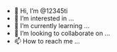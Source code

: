 - 👋 Hi, I’m @12345ti
- 👀 I’m interested in ...
- 🌱 I’m currently learning ...
- 💞️ I’m looking to collaborate on ...
- 📫 How to reach me ...

<!---
12345ti/12345ti is a ✨ special ✨ repository because its `README.md` (this file) appears on your GitHub profile.
You can click the Preview link to take a look at your changes.
--->
